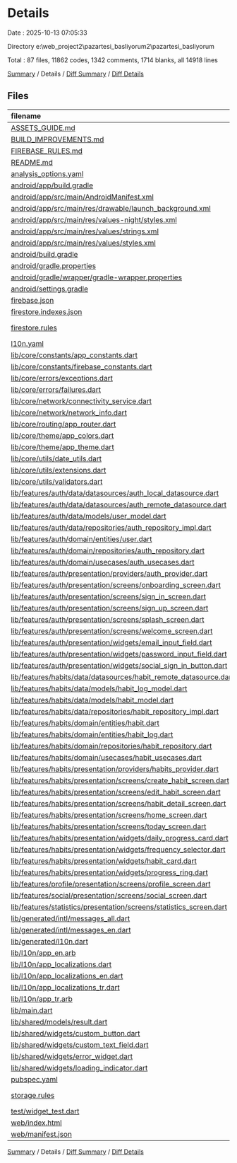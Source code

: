 # Details

Date : 2025-10-13 07:05:33

Directory e:\\web_project2\\pazartesi_basliyorum2\\pazartesi_basliyorum

Total : 87 files,  11862 codes, 1342 comments, 1714 blanks, all 14918 lines

[Summary](results.md) / Details / [Diff Summary](diff.md) / [Diff Details](diff-details.md)

## Files
| filename | language | code | comment | blank | total |
| :--- | :--- | ---: | ---: | ---: | ---: |
| [ASSETS\_GUIDE.md](/ASSETS_GUIDE.md) | Markdown | 160 | 0 | 59 | 219 |
| [BUILD\_IMPROVEMENTS.md](/BUILD_IMPROVEMENTS.md) | Markdown | 142 | 0 | 49 | 191 |
| [FIREBASE\_RULES.md](/FIREBASE_RULES.md) | Markdown | 209 | 0 | 55 | 264 |
| [README.md](/README.md) | Markdown | 196 | 0 | 53 | 249 |
| [analysis\_options.yaml](/analysis_options.yaml) | YAML | 132 | 27 | 5 | 164 |
| [android/app/build.gradle](/android/app/build.gradle) | Gradle | 70 | 0 | 12 | 82 |
| [android/app/src/main/AndroidManifest.xml](/android/app/src/main/AndroidManifest.xml) | XML | 31 | 6 | 5 | 42 |
| [android/app/src/main/res/drawable/launch\_background.xml](/android/app/src/main/res/drawable/launch_background.xml) | XML | 9 | 2 | 1 | 12 |
| [android/app/src/main/res/values-night/styles.xml](/android/app/src/main/res/values-night/styles.xml) | XML | 9 | 9 | 1 | 19 |
| [android/app/src/main/res/values/strings.xml](/android/app/src/main/res/values/strings.xml) | XML | 6 | 0 | 0 | 6 |
| [android/app/src/main/res/values/styles.xml](/android/app/src/main/res/values/styles.xml) | XML | 9 | 9 | 1 | 19 |
| [android/build.gradle](/android/build.gradle) | Gradle | 28 | 0 | 4 | 32 |
| [android/gradle.properties](/android/gradle.properties) | Properties | 7 | 0 | 0 | 7 |
| [android/gradle/wrapper/gradle-wrapper.properties](/android/gradle/wrapper/gradle-wrapper.properties) | Properties | 5 | 0 | 0 | 5 |
| [android/settings.gradle](/android/settings.gradle) | Gradle | 21 | 0 | 4 | 25 |
| [firebase.json](/firebase.json) | JSON | 9 | 0 | 1 | 10 |
| [firestore.indexes.json](/firestore.indexes.json) | JSON | 134 | 0 | 0 | 134 |
| [firestore.rules](/firestore.rules) | Firebase Rules | 114 | 93 | 38 | 245 |
| [l10n.yaml](/l10n.yaml) | YAML | 4 | 0 | 1 | 5 |
| [lib/core/constants/app\_constants.dart](/lib/core/constants/app_constants.dart) | Dart | 47 | 7 | 7 | 61 |
| [lib/core/constants/firebase\_constants.dart](/lib/core/constants/firebase_constants.dart) | Dart | 50 | 12 | 9 | 71 |
| [lib/core/errors/exceptions.dart](/lib/core/errors/exceptions.dart) | Dart | 130 | 56 | 39 | 225 |
| [lib/core/errors/failures.dart](/lib/core/errors/failures.dart) | Dart | 80 | 45 | 33 | 158 |
| [lib/core/network/connectivity\_service.dart](/lib/core/network/connectivity_service.dart) | Dart | 46 | 11 | 12 | 69 |
| [lib/core/network/network\_info.dart](/lib/core/network/network_info.dart) | Dart | 23 | 2 | 6 | 31 |
| [lib/core/routing/app\_router.dart](/lib/core/routing/app_router.dart) | Dart | 72 | 5 | 13 | 90 |
| [lib/core/theme/app\_colors.dart](/lib/core/theme/app_colors.dart) | Dart | 75 | 11 | 15 | 101 |
| [lib/core/theme/app\_theme.dart](/lib/core/theme/app_theme.dart) | Dart | 164 | 15 | 15 | 194 |
| [lib/core/utils/date\_utils.dart](/lib/core/utils/date_utils.dart) | Dart | 130 | 26 | 26 | 182 |
| [lib/core/utils/extensions.dart](/lib/core/utils/extensions.dart) | Dart | 117 | 33 | 30 | 180 |
| [lib/core/utils/validators.dart](/lib/core/utils/validators.dart) | Dart | 77 | 9 | 19 | 105 |
| [lib/features/auth/data/datasources/auth\_local\_datasource.dart](/lib/features/auth/data/datasources/auth_local_datasource.dart) | Dart | 76 | 12 | 17 | 105 |
| [lib/features/auth/data/datasources/auth\_remote\_datasource.dart](/lib/features/auth/data/datasources/auth_remote_datasource.dart) | Dart | 214 | 35 | 45 | 294 |
| [lib/features/auth/data/models/user\_model.dart](/lib/features/auth/data/models/user_model.dart) | Dart | 77 | 9 | 7 | 93 |
| [lib/features/auth/data/repositories/auth\_repository\_impl.dart](/lib/features/auth/data/repositories/auth_repository_impl.dart) | Dart | 117 | 3 | 11 | 131 |
| [lib/features/auth/domain/entities/user.dart](/lib/features/auth/domain/entities/user.dart) | Dart | 37 | 3 | 5 | 45 |
| [lib/features/auth/domain/repositories/auth\_repository.dart](/lib/features/auth/domain/repositories/auth_repository.dart) | Dart | 15 | 17 | 7 | 39 |
| [lib/features/auth/domain/usecases/auth\_usecases.dart](/lib/features/auth/domain/usecases/auth_usecases.dart) | Dart | 38 | 6 | 15 | 59 |
| [lib/features/auth/presentation/providers/auth\_provider.dart](/lib/features/auth/presentation/providers/auth_provider.dart) | Dart | 43 | 24 | 13 | 80 |
| [lib/features/auth/presentation/screens/onboarding\_screen.dart](/lib/features/auth/presentation/screens/onboarding_screen.dart) | Dart | 182 | 9 | 21 | 212 |
| [lib/features/auth/presentation/screens/sign\_in\_screen.dart](/lib/features/auth/presentation/screens/sign_in_screen.dart) | Dart | 353 | 15 | 33 | 401 |
| [lib/features/auth/presentation/screens/sign\_up\_screen.dart](/lib/features/auth/presentation/screens/sign_up_screen.dart) | Dart | 450 | 20 | 35 | 505 |
| [lib/features/auth/presentation/screens/splash\_screen.dart](/lib/features/auth/presentation/screens/splash_screen.dart) | Dart | 98 | 13 | 17 | 128 |
| [lib/features/auth/presentation/screens/welcome\_screen.dart](/lib/features/auth/presentation/screens/welcome_screen.dart) | Dart | 145 | 10 | 13 | 168 |
| [lib/features/auth/presentation/widgets/email\_input\_field.dart](/lib/features/auth/presentation/widgets/email_input_field.dart) | Dart | 49 | 1 | 5 | 55 |
| [lib/features/auth/presentation/widgets/password\_input\_field.dart](/lib/features/auth/presentation/widgets/password_input_field.dart) | Dart | 140 | 3 | 17 | 160 |
| [lib/features/auth/presentation/widgets/social\_sign\_in\_button.dart](/lib/features/auth/presentation/widgets/social_sign_in_button.dart) | Dart | 158 | 6 | 11 | 175 |
| [lib/features/habits/data/datasources/habit\_remote\_datasource.dart](/lib/features/habits/data/datasources/habit_remote_datasource.dart) | Dart | 192 | 29 | 39 | 260 |
| [lib/features/habits/data/models/habit\_log\_model.dart](/lib/features/habits/data/models/habit_log_model.dart) | Dart | 104 | 5 | 7 | 116 |
| [lib/features/habits/data/models/habit\_model.dart](/lib/features/habits/data/models/habit_model.dart) | Dart | 114 | 5 | 8 | 127 |
| [lib/features/habits/data/repositories/habit\_repository\_impl.dart](/lib/features/habits/data/repositories/habit_repository_impl.dart) | Dart | 301 | 21 | 58 | 380 |
| [lib/features/habits/domain/entities/habit.dart](/lib/features/habits/domain/entities/habit.dart) | Dart | 174 | 12 | 17 | 203 |
| [lib/features/habits/domain/entities/habit\_log.dart](/lib/features/habits/domain/entities/habit_log.dart) | Dart | 123 | 5 | 10 | 138 |
| [lib/features/habits/domain/repositories/habit\_repository.dart](/lib/features/habits/domain/repositories/habit_repository.dart) | Dart | 33 | 33 | 23 | 89 |
| [lib/features/habits/domain/usecases/habit\_usecases.dart](/lib/features/habits/domain/usecases/habit_usecases.dart) | Dart | 134 | 28 | 52 | 214 |
| [lib/features/habits/presentation/providers/habits\_provider.dart](/lib/features/habits/presentation/providers/habits_provider.dart) | Dart | 203 | 36 | 45 | 284 |
| [lib/features/habits/presentation/screens/create\_habit\_screen.dart](/lib/features/habits/presentation/screens/create_habit_screen.dart) | Dart | 750 | 32 | 54 | 836 |
| [lib/features/habits/presentation/screens/edit\_habit\_screen.dart](/lib/features/habits/presentation/screens/edit_habit_screen.dart) | Dart | 426 | 8 | 30 | 464 |
| [lib/features/habits/presentation/screens/habit\_detail\_screen.dart](/lib/features/habits/presentation/screens/habit_detail_screen.dart) | Dart | 1,091 | 25 | 65 | 1,181 |
| [lib/features/habits/presentation/screens/home\_screen.dart](/lib/features/habits/presentation/screens/home_screen.dart) | Dart | 66 | 2 | 8 | 76 |
| [lib/features/habits/presentation/screens/today\_screen.dart](/lib/features/habits/presentation/screens/today_screen.dart) | Dart | 534 | 26 | 47 | 607 |
| [lib/features/habits/presentation/widgets/daily\_progress\_card.dart](/lib/features/habits/presentation/widgets/daily_progress_card.dart) | Dart | 185 | 10 | 10 | 205 |
| [lib/features/habits/presentation/widgets/frequency\_selector.dart](/lib/features/habits/presentation/widgets/frequency_selector.dart) | Dart | 275 | 3 | 16 | 294 |
| [lib/features/habits/presentation/widgets/habit\_card.dart](/lib/features/habits/presentation/widgets/habit_card.dart) | Dart | 430 | 19 | 24 | 473 |
| [lib/features/habits/presentation/widgets/progress\_ring.dart](/lib/features/habits/presentation/widgets/progress_ring.dart) | Dart | 192 | 8 | 23 | 223 |
| [lib/features/profile/presentation/screens/profile\_screen.dart](/lib/features/profile/presentation/screens/profile_screen.dart) | Dart | 298 | 13 | 19 | 330 |
| [lib/features/social/presentation/screens/social\_screen.dart](/lib/features/social/presentation/screens/social_screen.dart) | Dart | 86 | 2 | 4 | 92 |
| [lib/features/statistics/presentation/screens/statistics\_screen.dart](/lib/features/statistics/presentation/screens/statistics_screen.dart) | Dart | 447 | 8 | 30 | 485 |
| [lib/generated/intl/messages\_all.dart](/lib/generated/intl/messages_all.dart) | Dart | 44 | 10 | 10 | 64 |
| [lib/generated/intl/messages\_en.dart](/lib/generated/intl/messages_en.dart) | Dart | 9 | 10 | 7 | 26 |
| [lib/generated/l10n.dart](/lib/generated/l10n.dart) | Dart | 56 | 8 | 15 | 79 |
| [lib/l10n/app\_en.arb](/lib/l10n/app_en.arb) | JSON | 68 | 0 | 4 | 72 |
| [lib/l10n/app\_localizations.dart](/lib/l10n/app_localizations.dart) | Dart | 119 | 324 | 81 | 524 |
| [lib/l10n/app\_localizations\_en.dart](/lib/l10n/app_localizations_en.dart) | Dart | 135 | 3 | 68 | 206 |
| [lib/l10n/app\_localizations\_tr.dart](/lib/l10n/app_localizations_tr.dart) | Dart | 135 | 3 | 68 | 206 |
| [lib/l10n/app\_tr.arb](/lib/l10n/app_tr.arb) | JSON | 68 | 0 | 0 | 68 |
| [lib/main.dart](/lib/main.dart) | Dart | 40 | 4 | 9 | 53 |
| [lib/shared/models/result.dart](/lib/shared/models/result.dart) | Dart | 21 | 4 | 9 | 34 |
| [lib/shared/widgets/custom\_button.dart](/lib/shared/widgets/custom_button.dart) | Dart | 63 | 1 | 8 | 72 |
| [lib/shared/widgets/custom\_text\_field.dart](/lib/shared/widgets/custom_text_field.dart) | Dart | 95 | 1 | 9 | 105 |
| [lib/shared/widgets/error\_widget.dart](/lib/shared/widgets/error_widget.dart) | Dart | 111 | 2 | 8 | 121 |
| [lib/shared/widgets/loading\_indicator.dart](/lib/shared/widgets/loading_indicator.dart) | Dart | 56 | 2 | 7 | 65 |
| [pubspec.yaml](/pubspec.yaml) | YAML | 48 | 0 | 7 | 55 |
| [storage.rules](/storage.rules) | Firebase Rules | 65 | 60 | 24 | 149 |
| [test/widget\_test.dart](/test/widget_test.dart) | Dart | 0 | 0 | 1 | 1 |
| [web/index.html](/web/index.html) | HTML | 38 | 16 | 5 | 59 |
| [web/manifest.json](/web/manifest.json) | JSON | 35 | 0 | 0 | 35 |

[Summary](results.md) / Details / [Diff Summary](diff.md) / [Diff Details](diff-details.md)